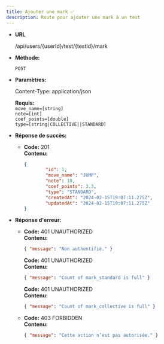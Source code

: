 ```yaml
---
title: Ajouter une mark ✅
description: Route pour ajouter une mark à un test
---
```


- **URL**

  /api/users/{userId}/test/{testId}/mark

- **Méthode:**

  `POST`

- **Paramètres:**

  Content-Type: application/json

  **Requis:**<br>
  `move_name=[string]`<br>
  `note=[int]`<br>
  `coef_points=[double]`<br>
  `type=[string|COLLECTIVE||STANDARD]`<br>

- **Réponse de succès:**

  - **Code:** 201 <br />
    **Contenu:**
    ```json
    {
            "id": 1,
            "move_name": "JUMP",
            "note": 10,
            "coef_points": 3.3,
            "type": "STANDARD",
            "createdAt": "2024-02-15T19:07:11.275Z",
            "updatedAt": "2024-02-15T19:07:11.275Z"
    }

    ```

- **Réponse d'erreur:**

  - **Code:** 401 UNAUTHORIZED <br />
    **Contenu:**
    ```json
    { "message": "Non authentifié." }
    ```

    **Code:** 401 UNAUTHORIZED <br />
    **Contenu:**
    ```json
    { "message": "Count of mark_standard is full" }
    ```

    **Code:** 401 UNAUTHORIZED <br />
    **Contenu:**
    ```json
    { "message": "Count of mark_collective is full" }
    ```

  - **Code:** 403 FORBIDDEN <br />
    **Contenu:**
    ```json
    { "message": "Cette action n’est pas autorisée." }
    ```
